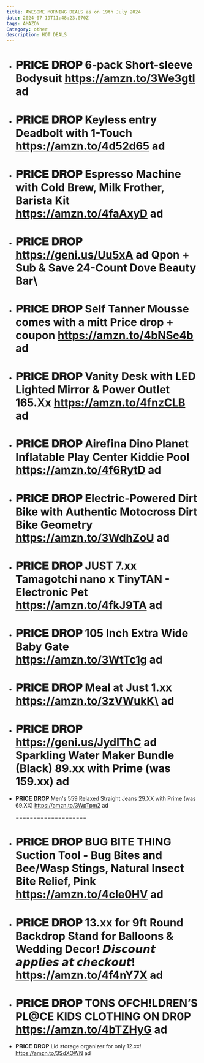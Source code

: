 ```yaml
---
title: AWESOME MORNING DEALS as on 19th July 2024
date: 2024-07-19T11:48:23.070Z
tags: AMAZON
Category: other
description: HOT DEALS
---
```

* 𝐏𝐑𝐈𝐂𝐄 𝐃𝐑𝐎𝐏
  6-pack Short-sleeve Bodysuit 
  https://amzn.to/3We3gtI
  ad
  ====================
* 𝐏𝐑𝐈𝐂𝐄 𝐃𝐑𝐎𝐏
  Keyless entry Deadbolt with 1-Touch
  https://amzn.to/4d52d65
  ad
  ====================
* 𝐏𝐑𝐈𝐂𝐄 𝐃𝐑𝐎𝐏
  Espresso Machine with Cold Brew, Milk Frother, Barista Kit 
  https://amzn.to/4faAxyD
  ad
  ====================
* 𝐏𝐑𝐈𝐂𝐄 𝐃𝐑𝐎𝐏
  https://geni.us/Uu5xA    ad
  Qpon + Sub & Save 
  24-Count Dove Beauty Bar\
  ====================
* 𝐏𝐑𝐈𝐂𝐄 𝐃𝐑𝐎𝐏
  Self Tanner Mousse comes with a mitt
  Price drop + coupon
  https://amzn.to/4bNSe4b
  ad
  ====================
* 𝐏𝐑𝐈𝐂𝐄 𝐃𝐑𝐎𝐏
  Vanity Desk with LED Lighted Mirror & Power Outlet 
  165.Xx 
  https://amzn.to/4fnzCLB
  ad
  ====================
* 𝐏𝐑𝐈𝐂𝐄 𝐃𝐑𝐎𝐏
  Airefina Dino Planet Inflatable Play Center Kiddie Pool
  https://amzn.to/4f6RytD
  ad
  ====================
* 𝐏𝐑𝐈𝐂𝐄 𝐃𝐑𝐎𝐏
  Electric-Powered Dirt Bike with Authentic Motocross Dirt Bike Geometry
  https://amzn.to/3WdhZoU
  ad
  ====================
* 𝐏𝐑𝐈𝐂𝐄 𝐃𝐑𝐎𝐏
  JUST 7.xx
  Tamagotchi nano x TinyTAN -  Electronic Pet
  https://amzn.to/4fkJ9TA
  ad
  ====================
* 𝐏𝐑𝐈𝐂𝐄 𝐃𝐑𝐎𝐏
  105 Inch Extra Wide Baby Gate 
  https://amzn.to/3WtTc1g
  ad
  ====================
* 𝐏𝐑𝐈𝐂𝐄 𝐃𝐑𝐎𝐏
  Meal at Just 1.xx
  https://amzn.to/3zVWukK\
  ad
  ====================
* 𝐏𝐑𝐈𝐂𝐄 𝐃𝐑𝐎𝐏
  https://geni.us/JydIThC     ad
  Sparkling Water Maker Bundle (Black)
  89.xx with Prime (was 159.xx)
  ad
  ====================
* 𝐏𝐑𝐈𝐂𝐄 𝐃𝐑𝐎𝐏
  Men's 559 Relaxed Straight Jeans 
  29.XX with Prime (was 69.XX)
  https://amzn.to/3WpTpm2
  ad

  \====================
* 𝐏𝐑𝐈𝐂𝐄 𝐃𝐑𝐎𝐏
  BUG BITE THING Suction Tool - Bug Bites and Bee/Wasp Stings, Natural Insect Bite Relief, Pink
  https://amzn.to/4cIe0HV   ad
  ====================
* 𝐏𝐑𝐈𝐂𝐄 𝐃𝐑𝐎𝐏
  13.xx for 9ft Round Backdrop Stand for Balloons & Wedding Decor! 
  𝘿𝙞𝙨𝙘𝙤𝙪𝙣𝙩 𝙖𝙥𝙥𝙡𝙞𝙚𝙨 𝙖𝙩 𝙘𝙝𝙚𝙘𝙠𝙤𝙪𝙩!
  https://amzn.to/4f4nY7X   ad
  ====================
* 𝐏𝐑𝐈𝐂𝐄 𝐃𝐑𝐎𝐏
  TONS OFCH!LDREN’S PL@CE KIDS CLOTHING ON DR0P
  https://amzn.to/4bTZHyG   ad
  ====================
* 𝐏𝐑𝐈𝐂𝐄 𝐃𝐑𝐎𝐏
  Lid storage organizer for only 12.xx! 
  https://amzn.to/3SdXOWN   ad